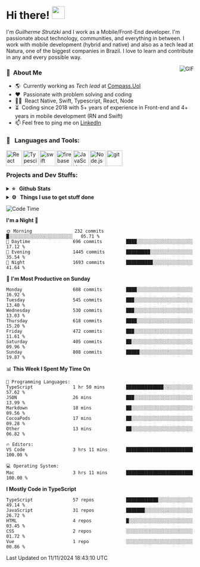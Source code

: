 # Hi there! <img src="https://github.com/TheDudeThatCode/TheDudeThatCode/blob/master/Assets/Hi.gif" width="34px" height="34px">

I'm _Guilherme Strutzki_ and I work as a Mobile/Front-End developer. I'm passionate about technology, communities, and everything in between. I work with mobile development (hybrid and native) and also as a tech lead at Natura, one of the biggest companies in Brazil. I love to learn and contribute in any and every possible way. 

<img align="right" alt="GIF" src="https://spotify-github-profile.vercel.app/api/view?uid=22gkdonhf4okms5x5dsdjx7sy&cover_image=true&theme=default&bar_color=09ff00&bar_color_cover=false"/>

### :space_invader: &nbsp;About Me
- :earth_americas:&nbsp; Currently working as _Tech lead_ at [Compass.Uol](https://compass.uol/en/home/)
- :heart: &nbsp;Passionate with problem solving and coding
- :technologist: &nbsp;React Native, Swift, Typescript, React, Node
- :hourglass_flowing_sand: &nbsp;Coding since 2018 with 5+ years of experience in Front-end and 4+ years in mobile development (RN and Swift)
- 📫  Feel free to ping me on [LinkedIn](https://www.linkedin.com/in/guilherme-strutzki/?locale=en_US)

### 🔨 &nbsp; Languages and Tools:
<a href="https://reactjs.org/" target="_blank"> <img align="left" alt="React" height ="42px" src="https://raw.githubusercontent.com/rahul-jha98/github_readme_icons/main/language_and_tools/square/react/react.svg"></a>
<a href="https://www.typescriptlang.org/" target="_blank"><img align="left" alt="Typescirpt" height ="42px" src="https://raw.githubusercontent.com/rahul-jha98/github_readme_icons/main/language_and_tools/square/typescript/typescript.svg"></a>
<a href="https://developer.apple.com/swift/" target="_blank"> <img align="left" src="https://raw.githubusercontent.com/rahul-jha98/github_readme_icons/main/language_and_tools/square/swift/swift.svg" alt="swift" height="42px"/> </a> 
<a href="https://firebase.google.com/" target="_blank"> <img align="left" src="https://raw.githubusercontent.com/rahul-jha98/github_readme_icons/main/language_and_tools/square/firebase/firebase.svg" alt="firebase" height ="42px"/> </a>
<a href="https://developer.mozilla.org/en-US/docs/Web/JavaScript" target="_blank"> <img align="left" alt="JavaScript" height ="42px"  src="https://raw.githubusercontent.com/rahul-jha98/github_readme_icons/main/language_and_tools/square/javascript/javascript.svg"> </a>
<a href="https://nodejs.org" target="_blank"><img align="left" alt="Node.js" height ="42px" src="https://raw.githubusercontent.com/rahul-jha98/github_readme_icons/main/language_and_tools/square/node/node.svg"></a>
<a href="https://git-scm.com/" target="_blank"> <img src="https://raw.githubusercontent.com/rahul-jha98/github_readme_icons/main/language_and_tools/square/git-scm/git-scm.svg" align="left" alt="git" height='42px'/> </a> </br></br>


### Projects and Dev Stuffs:

<details>	
  <summary><b>⭐ &nbsp; Github Stats</b></summary>
  <br />
  <img src="https://github-readme-stats.vercel.app/api?username=guistrutzki&show_icons=true&theme=tokyonight"/>
</details>
 
<details>	
  <br />
  <summary><b>⚙️ &nbsp; Things I use to get stuff done</b></summary>
  	<ul>
  	    <li><b>OS:</b> macOS Big Sur 11.2</li>
	    <li><b>Laptop: </b> MacBook Pro (i7, Mid 2014)</li>
  	    <li><b>Browser: </b> Chrome</li>
	    <li><b>Terminal: </b> ZSH: Oh My Zsh</li>
	    <li><b>Code Editor:</b> VScode, XCode and Android Studio</li>
	    <li><b>To Stay Updated:</b> Twitter, Youtube and Instagram.</li>
	</ul>	
</details>

<!--START_SECTION:waka-->
![Code Time](http://img.shields.io/badge/Code%20Time-1%2C558%20hrs%2051%20mins-blue)

**I'm a Night 🦉** 

```text
🌞 Morning                232 commits         █░░░░░░░░░░░░░░░░░░░░░░░░   05.71 % 
🌆 Daytime                696 commits         ████░░░░░░░░░░░░░░░░░░░░░   17.12 % 
🌃 Evening                1445 commits        █████████░░░░░░░░░░░░░░░░   35.54 % 
🌙 Night                  1693 commits        ██████████░░░░░░░░░░░░░░░   41.64 % 
```
📅 **I'm Most Productive on Sunday** 

```text
Monday                   688 commits         ████░░░░░░░░░░░░░░░░░░░░░   16.92 % 
Tuesday                  545 commits         ███░░░░░░░░░░░░░░░░░░░░░░   13.40 % 
Wednesday                530 commits         ███░░░░░░░░░░░░░░░░░░░░░░   13.03 % 
Thursday                 618 commits         ████░░░░░░░░░░░░░░░░░░░░░   15.20 % 
Friday                   472 commits         ███░░░░░░░░░░░░░░░░░░░░░░   11.61 % 
Saturday                 405 commits         ██░░░░░░░░░░░░░░░░░░░░░░░   09.96 % 
Sunday                   808 commits         █████░░░░░░░░░░░░░░░░░░░░   19.87 % 
```


📊 **This Week I Spent My Time On** 

```text
💬 Programming Languages: 
TypeScript               1 hr 50 mins        ██████████████░░░░░░░░░░░   57.62 % 
JSON                     26 mins             ███░░░░░░░░░░░░░░░░░░░░░░   13.99 % 
Markdown                 18 mins             ██░░░░░░░░░░░░░░░░░░░░░░░   09.56 % 
CocoaPods                17 mins             ██░░░░░░░░░░░░░░░░░░░░░░░   09.28 % 
Other                    13 mins             ██░░░░░░░░░░░░░░░░░░░░░░░   06.82 % 

🔥 Editors: 
VS Code                  3 hrs 11 mins       █████████████████████████   100.00 % 

💻 Operating System: 
Mac                      3 hrs 11 mins       █████████████████████████   100.00 % 
```

**I Mostly Code in TypeScript** 

```text
TypeScript               57 repos            ████████████░░░░░░░░░░░░░   49.14 % 
JavaScript               31 repos            ███████░░░░░░░░░░░░░░░░░░   26.72 % 
HTML                     4 repos             █░░░░░░░░░░░░░░░░░░░░░░░░   03.45 % 
CSS                      2 repos             ░░░░░░░░░░░░░░░░░░░░░░░░░   01.72 % 
Vue                      1 repo              ░░░░░░░░░░░░░░░░░░░░░░░░░   00.86 % 
```




 Last Updated on 11/11/2024 18:43:10 UTC
<!--END_SECTION:waka-->
